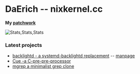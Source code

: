 # DaErich -- nixkernel.cc

__My [patchwork](https://github.com/daerich/patchwork)__

![Stats,Stats,Stats](https://github-readme-stats.vercel.app/api/top-langs/?username=daerich&exclude_repo=daerich.github.io.old,Payday-Left-Handed-Mod)
### Latest projects

- [backlightd - a systemd-backlightd replacement](https://github.com/daerich/backlightd) -- [manpage](https://nixkernel.cc/man/backlightctl.html)
- [Cue -a C-pre-pre-processor](https://github.com/daerich/Cue)
- [mgrep a minimalist grep clone](https://github.com/daerich/mgrep)

